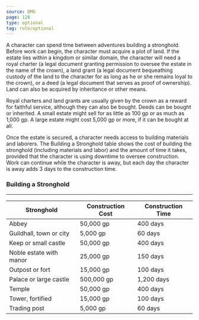 ```yaml
---
source: DMG
page: 128
type: optional
tag: rule/optional
---
```


A character can spend time between adventures building a stronghold. Before work can begin, the character must acquire a plot of land. If the estate lies within a kingdom or similar domain, the character will need a royal charter (a legal document granting permission to oversee the estate in the name of the crown), a land grant (a legal document bequeathing custody of the land to the character for as long as he or she remains loyal to the crown), or a deed (a legal document that serves as proof of ownership). Land can also be acquired by inheritance or other means.

Royal charters and land grants are usually given by the crown as a reward for faithful service, although they can also be bought. Deeds can be bought or inherited. A small estate might sell for as little as 100 gp or as much as 1,000 gp. A large estate might cost 5,000 gp or more, if it can be bought at all.

Once the estate is secured, a character needs access to building materials and laborers. The Building a Stronghold table shows the cost of building the stronghold (including materials and labor) and the amount of time it takes, provided that the character is using downtime to oversee construction. Work can continue while the character is away, but each day the character is away adds 3 days to the construction time.

### Building a Stronghold
---
|Stronghold|Construction Cost|Construction Time|
|-----|-----|-----|
|Abbey|50,000 gp|400 days|
|Guildhall, town or city|5,000 gp|60 days|
|Keep or small castle|50,000 gp|400 days|
|Noble estate with manor|25,000 gp|150 days|
|Outpost or fort|15,000 gp|100 days|
|Palace or large castle|500,000 gp|1,200 days|
|Temple|50,000 gp|400 days|
|Tower, fortified|15,000 gp|100 days|
|Trading post|5,000 gp|60 days|

